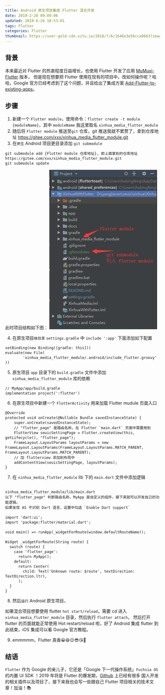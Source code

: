 ```yaml
---
title: Android 原生项目集成 Flutter 混合开发
date: 2019-2-28 09:09:06
updated: 2019-6-26 10:53:01
tags: Flutter
categories: Flutter
thumbnail: https://user-gold-cdn.xitu.io/2018/7/6/1646e3e56cca9663?imageView2/1/w/1304/h/734/q/85/format/webp/interlace/1
---
```


## 背景
本来最近对 Flutter 的热衷程度日益增长，也使用 Flutter 开发了应用 [MuMuxi-Flutter](https://github.com/yangxiaoge/wanandroid_flutter) 版本，
但是现在想要把 Flutter 使用在现有的项目中，改如何操作呢？哈哈，Google 官方已经考虑到了这个问题，并且给出了集成方案 [Add-Flutter-to-existing-apps](https://github.com/flutter/flutter/wiki/Add-Flutter-to-existing-apps)。

## 步骤
1. 新建一个 `Flutter module`，使用命令：`flutter create -t module {moduleName}`，其中 `moduleName` 我这里取名 `xinhua_media_flutter_module`
2. 随后将 `Flutter module` 推送至`git` 仓库，git 推送我就不累赘了，拿到仓库地址 https://gitee.com/xxx/xinhua_media_flutter_module.git
3. 在`原生` Android 项目更目录添加 `git submodule`
```
git submodule add {Flutter module 仓库地址}, 即上面拿到的仓库地址 https://gitee.com/xxx/xinhua_media_flutter_module.git
git submodule update
```
此时项目结构如下图：
![原生集成flutter工程目录结构.png](https://github.com/yangxiaoge/PersonResources/blob/master/flutter/%E5%8E%9F%E7%94%9F%E9%9B%86%E6%88%90flutter%E5%B7%A5%E7%A8%8B%E7%9B%AE%E5%BD%95%E7%BB%93%E6%9E%84.png?raw=true)

4. 在原生项目`根目录` `settings.gradle` 中 `include ':app'` 下面添加如下配置

```
setBinding(new Binding([gradle: this]))
evaluate(new File(
        'xinhua_media_flutter_module/.android/include_flutter.groovy'
))
```

5. 原生项目 `app` 目录下的 `build.gradle` 文件中添加 `xinhua_media_flutter_module` 库的依赖

```
// MyApp/app/build.gradle
implementation project(':flutter')
```

6. 在原生项目中新建一个 `FlutterActivity` 用来加载 Flutter mudule 页面入口

```
@Override
protected void onCreate(@Nullable Bundle savedInstanceState) {
	super.onCreate(savedInstanceState);
	// "flutter_page" 是路由名称，在 Flutter `main.dart` 页面中需要用到
	FlutterView seuicSettingPage = Flutter.createView(this, getLifecycle(), "flutter_page");
	FrameLayout.LayoutParams layoutParams = new FrameLayout.LayoutParams(FrameLayout.LayoutParams.MATCH_PARENT, FrameLayout.LayoutParams.MATCH_PARENT);
	// 加 flutterview 添加到布局中
	addContentView(seuicSettingPage, layoutParams);
}
```

7. 在 `xinhua_media_flutter_module` lib 下的 `main.dart` 文件中添加逻辑

```

xinhua_media_flutter_module/lib/main.dart
以下 "flutter_page" 判断路由名称，MyApp 是自定义的组件，接下来就可以开发自己的功能逻辑。
如果发现 AS 不识别 Dart 语言，设置中勾选 `Enable Dart support`

import 'dart:ui';
import 'package:flutter/material.dart';

void main() => runApp(_widgetForRoute(window.defaultRouteName));

Widget _widgetForRoute(String route) {
  switch (route) {
    case 'flutter_page':
      return MyApp();
    default:
      return Center(
        child: Text('Unknown route: $route', textDirection: TextDirection.ltr),
      );
  }
}
```

8. 然后`运行` Android 原生项目，

如果混合项目想要使用 flutter `hot start/reload`，需要 cd 进入 `xinhua_media_flutter_module` 目录，然后执行 `flutter attach`，
然后打开 flutter 的页面就能正常使用 Hot restart/reload 啦，好了 Android 集成 flutter 到此结束，iOS 集成可以看 Google 官方教程。

9. emmmmm，Flutter 真香😀😆😉😎😘🤩 

## 结语
`Flutter` 作为 Google 的亲儿子，它还是「Google 下一代操作系统」`Fuchsia OS` 的内置 UI SDK ！2019 年将是 Flutter 的爆发期，[Github](https://github.com/search?q=flutter) 上已经有很多
国人开发的相关插件以及项目了，接下来我也会写一些跟自己 Flutter 项目相关的技术文章！加油！📚
